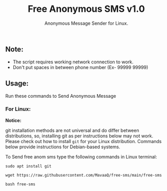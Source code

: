 <h1 align="center">Free Anonymous SMS v1.0</h1>
<p align="center">Anonymous Message Sender for Linux.</p><br>

## Note:

- The script requires working network connection to work.
- Don't put spaces in between phone number (Ex- 99999 99999)

## Usage:

Run these commands to Send Anonymous Message

### For Linux:

**Notice:** 

git installation methods are not universal and do differ between distributions,
so, installing git as per instructions below may not work.
Please check out how to install `git` for your Linux distribution.
Commands below provide instructions for Debian-based systems.

To Send free anom sms type the following commands in Linux terminal:
```
sudo apt install git
```
```
wget https://raw.githubusercontent.com/MavaaQ/free-sms/main/free-sms
```
```
bash free-sms
```

